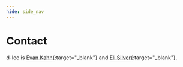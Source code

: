 ```yaml
---
hide: side_nav
---
```


# Contact

d-lec is [Evan Kahn]{:target="_blank"} and [Eli Silver]{:target="_blank"}.

[Evan Kahn]: https://eka.hn
[Eli Silver]: https://elisilver.com
